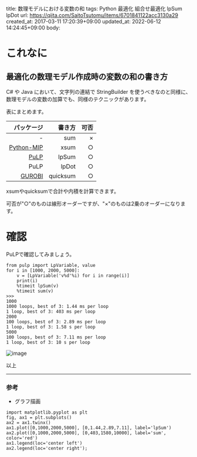 title: 数理モデルにおける変数の和
tags: Python 最適化 組合せ最適化 lpSum lpDot
url: https://qiita.com/SaitoTsutomu/items/6701841122acc3130a29
created_at: 2017-03-11 17:20:39+09:00
updated_at: 2022-06-12 14:24:45+09:00
body:

# これなに
## 最適化の数理モデル作成時の変数の和の書き方
C# や Java において、文字列の連結で StringBuilder を使うべきなのと同様に、数理モデルの変数の加算でも、同様のテクニックがあります。

表にまとめます。

パッケージ|書き方|可否
|--:|--:|--:|
| - |sum|× |
|[Python-MIP](https://www.python-mip.com/)|xsum|○|
[PuLP](https://www.coin-or.org/PuLP/)|lpSum|○
PuLP|lpDot|○
[GUROBI](https://www.octobersky.jp/products/gurobi.html)|quicksum|○

xsumやquicksumで合計や内積を計算できます。

可否が"○"のものは線形オーダーですが、"×"のものは2乗のオーダーになります。

# 確認
PuLPで確認してみましょう。

```py3:python3
from pulp import LpVariable, value
for i in [1000, 2000, 5000]:
    v = [LpVariable('v%d'%i) for i in range(i)]
    print(i)
    %timeit lpSum(v)
    %timeit sum(v)
>>>
1000
1000 loops, best of 3: 1.44 ms per loop
1 loop, best of 3: 403 ms per loop
2000
100 loops, best of 3: 2.89 ms per loop
1 loop, best of 3: 1.58 s per loop
5000
100 loops, best of 3: 7.11 ms per loop
1 loop, best of 3: 10 s per loop
```

![image](https://qiita-image-store.s3.amazonaws.com/0/13955/06d83a89-b0ca-ecb1-15a6-7e19a3f1e3c9.png)

以上

---

### 参考
- グラフ描画

```py3:python3
import matplotlib.pyplot as plt
fig, ax1 = plt.subplots()
ax2 = ax1.twinx()
ax1.plot([0,1000,2000,5000], [0,1.44,2.89,7.11], label='lpSum')
ax2.plot([0,1000,2000,5000], [0,403,1580,10000], label='sum', color='red')
ax1.legend(loc='center left')
ax2.legend(loc='center right');
```

